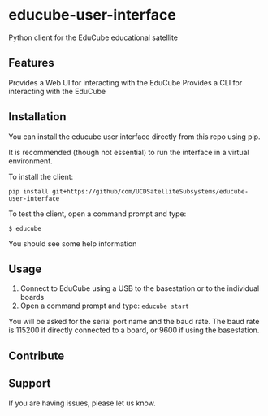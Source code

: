 # educube-user-interface


Python client for the EduCube educational satellite


## Features

Provides a Web UI for interacting with the EduCube
Provides a CLI for interacting with the EduCube

## Installation

You can install the educube user interface directly from this repo using pip.

It is recommended (though not essential) to run the interface in a virtual
environment. 


To install the client:
```
pip install git+https://github/com/UCDSatelliteSubsystems/educube-user-interface
```

To test the client, open a command prompt and type:
```
$ educube
```
You should see some help information

## Usage

1. Connect to EduCube using a USB to the basestation or to the individual
boards
1. Open a command prompt and type:  `educube start`

You will be asked for the serial port name and the baud rate. The baud rate is
115200 if directly connected to a board, or 9600 if using the basestation.


## Contribute


## Support

If you are having issues, please let us know.


